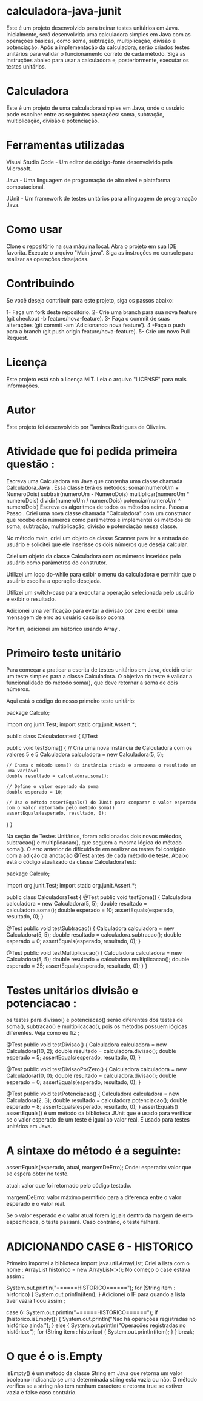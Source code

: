 # calculadora-java-junit
Este é um projeto desenvolvido para treinar testes unitários em Java. Inicialmente, será desenvolvida uma calculadora simples em Java com as operações básicas, como soma, subtração, multiplicação, divisão e potenciação. Após a implementação da calculadora, serão criados testes unitários para validar o funcionamento correto de cada método. Siga as instruções abaixo para usar a calculadora e, posteriormente, executar os testes unitários.

# Calculadora
Este é um projeto de uma calculadora simples em Java, onde o usuário pode escolher entre as seguintes operações: soma, subtração, multiplicação, divisão e potenciação.

# Ferramentas utilizadas
Visual Studio Code - Um editor de código-fonte desenvolvido pela Microsoft.

Java - Uma linguagem de programação de alto nível e plataforma computacional.

JUnit - Um framework de testes unitários para a linguagem de programação Java.

# Como usar
Clone o repositório na sua máquina local.
Abra o projeto em sua IDE favorita.
Execute o arquivo "Main.java".
Siga as instruções no console para realizar as operações desejadas.
# Contribuindo
Se você deseja contribuir para este projeto, siga os passos abaixo:

1- Faça um fork deste repositório.
2- Crie uma branch para sua nova feature (git checkout -b feature/nova-feature).
3- Faça o commit de suas alterações (git commit -am 'Adicionando nova feature').
4 -Faça o push para a branch (git push origin feature/nova-feature).
5- Crie um novo Pull Request.
# Licença
Este projeto está sob a licença MIT. Leia o arquivo "LICENSE" para mais informações.

# Autor
Este projeto foi desenvolvido por Tamires Rodrigues de Oliveira.

# Atividade que foi pedida primeira questão :
Escreva uma Calculadora em Java que contenha uma classe chamada 
Calculadora.Java .
Essa classe terá os métodos: 
somar(numeroUm + NumeroDois)
subtrair(numeroUm - NumeroDois)
multiplicar(numeroUm * numeroDois)
dividir(numeroUm / numeroDois)
potenciar(numeroUm ^ numeroDois)
Escreva os algoritmos de todos os métodos acima.
Passo a Passo .
Criei uma nova classe chamada "Calculadora" com um construtor que recebe dois números como parâmetros e implementei os métodos de soma, subtração, multiplicação, divisão e potenciação nessa classe.

No método main, criei um objeto da classe Scanner para ler a entrada do usuário e solicitei que ele inserisse os dois números que deseja calcular.

Criei um objeto da classe Calculadora com os números inseridos pelo usuário como parâmetros do construtor.

Utilizei um loop do-while para exibir o menu da calculadora e permitir que o usuário escolha a operação desejada.

Utilizei um switch-case para executar a operação selecionada pelo usuário e exibir o resultado.

Adicionei uma verificação para evitar a divisão por zero e exibir uma mensagem de erro ao usuário caso isso ocorra.

Por fim, adicionei um historico usando Array .

# Primeiro teste unitário
Para começar a praticar a escrita de testes unitários em Java, decidir criar um teste simples para a classe Calculadora. O objetivo do teste é validar a funcionalidade do método soma(), que deve retornar a soma de dois números.

Aqui está o código do nosso primeiro teste unitário:

package Calculo;

import org.junit.Test;
import static org.junit.Assert.*;

public class Calculadoratest {
  @Test

  public void testSoma() {
    // Cria uma nova instância de Calculadora com os valores 5 e 5
    Calculadora calculadora = new Calculadora(5, 5);
    
    // Chama o método soma() da instância criada e armazena o resultado em uma variável
    double resultado = calculadora.soma();
    
    // Define o valor esperado da soma
    double esperado = 10;
    
    // Usa o método assertEquals() do JUnit para comparar o valor esperado com o valor retornado pelo método soma()
    assertEquals(esperado, resultado, 0);
  }
}

Na seção de Testes Unitários, foram adicionados dois novos métodos, subtracao() e multiplicacao(), que seguem a mesma lógica do método soma(). O erro anterior de dificuldade em realizar os testes foi corrigido com a adição da anotação @Test antes de cada método de teste. Abaixo está o código atualizado da classe CalculadoraTest:

package Calculo;

import org.junit.Test;
import static org.junit.Assert.*;

public class CalculadoraTest {
  @Test
  public void testSoma() {
    Calculadora calculadora = new Calculadora(5, 5);
    double resultado = calculadora.soma();
    double esperado = 10;
    assertEquals(esperado, resultado, 0);
  }

  @Test
  public void testSubtracao() {
    Calculadora calculadora = new Calculadora(5, 5);
    double resultado = calculadora.subtracao();
    double esperado = 0;
    assertEquals(esperado, resultado, 0);
  }

  @Test
  public void testMultiplicacao() {
    Calculadora calculadora = new Calculadora(5, 5);
    double resultado = calculadora.multiplicacao();
    double esperado = 25;
    assertEquals(esperado, resultado, 0);
  }
}
# Testes unitários divisão e potenciacao :
os testes para divisao() e potenciacao() serão diferentes dos testes de soma(), subtracao() e multiplicacao(), pois os métodos possuem lógicas diferentes. Veja como eu fiz ;

@Test
  public void testDivisao() {
    Calculadora calculadora = new Calculadora(10, 2);
    double resultado = calculadora.divisao();
    double esperado = 5;
    assertEquals(esperado, resultado, 0);
  }

  @Test
  public void testDivisaoPorZero() {
    Calculadora calculadora = new Calculadora(10, 0);
    double resultado = calculadora.divisao();
    double esperado = 0;
    assertEquals(esperado, resultado, 0);
  }

  @Test
  public void testPotenciacao() {
    Calculadora calculadora = new Calculadora(2, 3);
    double resultado = calculadora.potenciacao();
    double esperado = 8;
    assertEquals(esperado, resultado, 0);
  }
assertEquals()
assertEquals() é um método da biblioteca JUnit que é usado para verificar se o valor esperado de um teste é igual ao valor real. É usado para testes unitários em Java.

 # A sintaxe do método é a seguinte:

assertEquals(esperado, atual, margemDeErro);
Onde:
esperado: valor que se espera obter no teste.

atual: valor que foi retornado pelo código testado.

margemDeErro: valor máximo permitido para a diferença entre o valor esperado e o valor real.

Se o valor esperado e o valor atual forem iguais dentro da margem de erro especificada, o teste passará. Caso contrário, o teste falhará.

# ADICIONANDO CASE 6 - HISTORICO
Primeiro importei a biblioteca
import java.util.ArrayList;
Criei a lista com o nome :
ArrayList<String> historico = new ArrayList<>();
No começo o case estava assim :

System.out.println("======HISTORICO======");
                     for (String item : historico) {
                       System.out.println(item);
                     }
Adicionei o IF para quando a lista tiver vazia ficou assim ;

 case 6:
                     System.out.println("======HISTÓRICO======");
                  if (historico.isEmpty()) {
                    System.out.println("Não há operações registradas no histórico ainda.");
                  } else {
                     System.out.println("Operações registradas no histórico:");
                    for (String item : historico) {
            System.out.println(item);
                         }
                     }
                      break;
# O que é o is.Empty
isEmpty() é um método da classe String em Java que retorna um valor booleano indicando se uma determinada string está vazia ou não. O método verifica se a string não tem nenhum caractere e retorna true se estiver vazia e false caso contrário.
